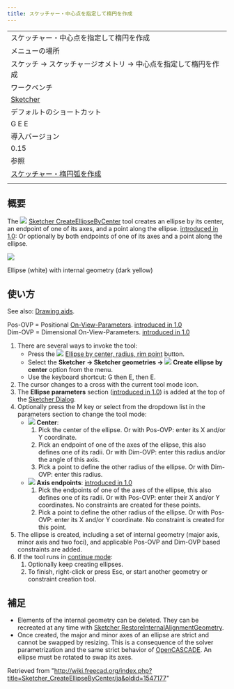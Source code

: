 ```yaml
---
title: スケッチャー・中心点を指定して楕円を作成
---
```


|                                                                                                |
| ---------------------------------------------------------------------------------------------- |
| スケッチャー・中心点を指定して楕円を作成                                                       |
| メニューの場所                                                                                 |
| スケッチ → スケッチャージオメトリ → 中心点を指定して楕円を作成                                 |
| ワークベンチ                                                                                   |
| [Sketcher](/Sketcher_Workbench/ja "Sketcher Workbench/ja")                                     |
| デフォルトのショートカット                                                                     |
| G E E                                                                                          |
| 導入バージョン                                                                                 |
| 0.15                                                                                           |
| 参照                                                                                           |
| [スケッチャー・楕円弧を作成](/Sketcher_CreateArcOfEllipse/ja "Sketcher CreateArcOfEllipse/ja") |
|                                                                                                |

## 概要

The ![](/images/Sketcher_CreateEllipseByCenter.svg) [Sketcher CreateEllipseByCenter](/Sketcher_CreateEllipseByCenter "Sketcher CreateEllipseByCenter") tool creates an ellipse by its center, an endpoint of one of its axes, and a point along the ellipse. [introduced in 1.0](/Release_notes_1.0 "Release notes 1.0"): Or optionally by both endpoints of one of its axes and a point along the ellipse.

![](/images/Sketcher_CreateEllipseByCenter_Example.png)

Ellipse (white) with internal geometry (dark yellow)

## 使い方

See also: [Drawing aids](/Sketcher_Workbench#Drawing_aids "Sketcher Workbench").

Pos-OVP = Positional [On-View-Parameters](/Sketcher_Preferences#General "Sketcher Preferences"). [introduced in 1.0](/Release_notes_1.0 "Release notes 1.0")  
Dim-OVP = Dimensional On-View-Parameters. [introduced in 1.0](/Release_notes_1.0 "Release notes 1.0")

1. There are several ways to invoke the tool:
   - Press the ![](/images/Sketcher_CreateEllipseByCenter.svg) [Ellipse by center, radius, rim point](/Sketcher_CreateEllipseByCenter "Sketcher CreateEllipseByCenter") button.
   - Select the **Sketcher → Sketcher geometries → ![](/images/Sketcher_CreateEllipseByCenter.svg) Create ellipse by center** option from the menu.
   - Use the keyboard shortcut: G then E, then E.
2. The cursor changes to a cross with the current tool mode icon.
3. The **Ellipse parameters** section ([introduced in 1.0](/Release_notes_1.0 "Release notes 1.0")) is added at the top of the [Sketcher Dialog](/Sketcher_Dialog "Sketcher Dialog").
4. Optionally press the M key or select from the dropdown list in the parameters section to change the tool mode:
   - ![](/images/Sketcher_CreateEllipseByCenter.svg) **Center**:
     1. Pick the center of the ellipse. Or with Pos-OVP: enter its X and/or Y coordinate.
     2. Pick an endpoint of one of the axes of the ellipse, this also defines one of its radii. Or with Dim-OVP: enter this radius and/or the angle of this axis.
     3. Pick a point to define the other radius of the ellipse. Or with Dim-OVP: enter this radius.
   - ![](/images/Sketcher_CreateEllipseBy3Points.svg) **Axis endpoints**: [introduced in 1.0](/Release_notes_1.0 "Release notes 1.0")
     1. Pick the endpoints of one of the axes of the ellipse, this also defines one of its radii. Or with Pos-OVP: enter their X and/or Y coordinates. No constraints are created for these points.
     2. Pick a point to define the other radius of the ellipse. Or with Pos-OVP: enter its X and/or Y coordinate. No constraint is created for this point.
5. The ellipse is created, including a set of internal geometry (major axis, minor axis and two foci), and applicable Pos-OVP and Dim-OVP based constraints are added.
6. If the tool runs in [continue mode](/Sketcher_Workbench#Continue_modes "Sketcher Workbench"):
   1. Optionally keep creating ellipses.
   2. To finish, right-click or press Esc, or start another geometry or constraint creation tool.

## 補足

- Elements of the internal geometry can be deleted. They can be recreated at any time with [Sketcher RestoreInternalAlignmentGeometry](/Sketcher_RestoreInternalAlignmentGeometry "Sketcher RestoreInternalAlignmentGeometry").
- Once created, the major and minor axes of an ellipse are strict and cannot be swapped by resizing. This is a consequence of the solver parametrization and the same strict behavior of [OpenCASCADE](/OpenCASCADE "OpenCASCADE"). An ellipse must be rotated to swap its axes.

Retrieved from "<http://wiki.freecad.org/index.php?title=Sketcher_CreateEllipseByCenter/ja&oldid=1547177>"
